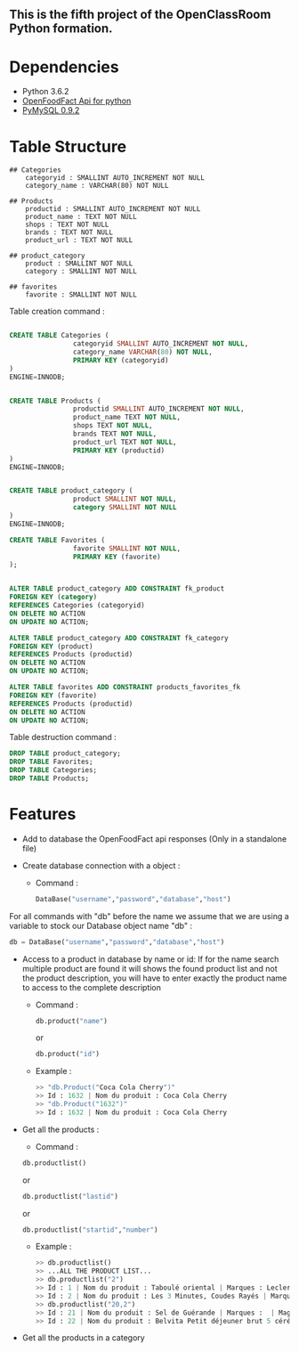 ## This is the fifth project of the OpenClassRoom Python formation.

# Dependencies

- Python 3.6.2
- [OpenFoodFact Api for python](https://github.com/openfoodfacts/openfoodfacts-python)
- [PyMySQL 0.9.2](https://github.com/PyMySQL/PyMySQL)

# Table Structure

	## Categories
		categoryid : SMALLINT AUTO_INCREMENT NOT NULL 
		category_name : VARCHAR(80) NOT NULL

	## Products
		productid : SMALLINT AUTO_INCREMENT NOT NULL
		product_name : TEXT NOT NULL
		shops : TEXT NOT NULL
        brands : TEXT NOT NULL
        product_url : TEXT NOT NULL

    ## product_category
    	product : SMALLINT NOT NULL
    	category : SMALLINT NOT NULL

    ## favorites
    	favorite : SMALLINT NOT NULL


Table creation command :
```SQL

CREATE TABLE Categories (
                categoryid SMALLINT AUTO_INCREMENT NOT NULL,
                category_name VARCHAR(80) NOT NULL,
                PRIMARY KEY (categoryid)
)
ENGINE=INNODB;


CREATE TABLE Products (
                productid SMALLINT AUTO_INCREMENT NOT NULL,
                product_name TEXT NOT NULL,
                shops TEXT NOT NULL,
                brands TEXT NOT NULL,
                product_url TEXT NOT NULL,
                PRIMARY KEY (productid)
)
ENGINE=INNODB;


CREATE TABLE product_category (
                product SMALLINT NOT NULL,
                category SMALLINT NOT NULL
)
ENGINE=INNODB;

CREATE TABLE Favorites (
                favorite SMALLINT NOT NULL,
                PRIMARY KEY (favorite)
);


ALTER TABLE product_category ADD CONSTRAINT fk_product
FOREIGN KEY (category)
REFERENCES Categories (categoryid)
ON DELETE NO ACTION
ON UPDATE NO ACTION;

ALTER TABLE product_category ADD CONSTRAINT fk_category
FOREIGN KEY (product)
REFERENCES Products (productid)
ON DELETE NO ACTION
ON UPDATE NO ACTION;

ALTER TABLE favorites ADD CONSTRAINT products_favorites_fk
FOREIGN KEY (favorite)
REFERENCES Products (productid)
ON DELETE NO ACTION
ON UPDATE NO ACTION;
```

Table destruction command :
```SQL
DROP TABLE product_category;
DROP TABLE Favorites;
DROP TABLE Categories;
DROP TABLE Products;
```

# Features

- Add to database the OpenFoodFact api responses (Only in a standalone file)

- Create database connection with a object :

	- Command :
		```python
		DataBase("username","password","database","host")
		```

For all commands with "db" before the name we assume that we are using a variable to stock our Database object name "db" :
```python
db = DataBase("username","password","database","host")
```

- Access to a product in database by name or id:
	If for the name search multiple product are found it will shows the found product list and not the product description, you will have to enter exactly the product name to access to the complete description 
	- Command : 
		```python
		db.product("name")
		```
		or
		```python
		db.product("id")
		```

	- Example :
		```python
		>> "db.Product("Coca Cola Cherry")"
		>> Id : 1632 | Nom du produit : Coca Cola Cherry 
		>> "db.Product("1632")"
		>> Id : 1632 | Nom du produit : Coca Cola Cherry
		```

- Get all the products :

	- Command : 
	```python
	db.productlist()
	``` 
	or
	```python
	db.productlist("lastid")
	``` 
	or
	```python
	db.productlist("startid","number")
	``` 

	- Example :
		```python
		>> db.productlist()
		>> ...ALL THE PRODUCT LIST...
		>> db.productlist("2")
		>> Id : 1 | Nom du produit : Taboulé oriental | Marques : Leclerc, Franprix, Magasins U | Magasins : Bonduelle
		>> Id : 2 | Nom du produit : Les 3 Minutes, Coudes Rayés | Marques : Carrefour, Magasins U | Magasins : Panzani,Ebro Foods
		>> db.productlist("20,2")
		>> Id : 21 | Nom du produit : Sel de Guérande | Marques :  | Magasins : Reflets de France
		>> Id : 22 | Nom du produit : Belvita Petit déjeuner brut 5 céréales | Marques : Magasins U | Magasins : LU,Mondelez 
		```


- Get all the products in a category


